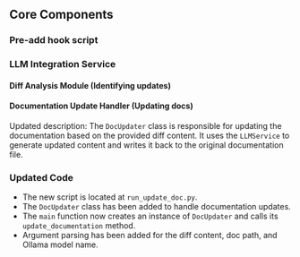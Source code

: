 ## Core Components
### Pre-add hook script

### LLM Integration Service
#### Diff Analysis Module (Identifying updates)

#### Documentation Update Handler (Updating docs)
Updated description:
The `DocUpdater` class is responsible for updating the documentation based on the provided diff content. It uses the `LLMService` to generate updated content and writes it back to the original documentation file.
 
### Updated Code
- The new script is located at `run_update_doc.py`.
- The `DocUpdater` class has been added to handle documentation updates.
- The `main` function now creates an instance of `DocUpdater` and calls its `update_documentation` method.
- Argument parsing has been added for the diff content, doc path, and Ollama model name.